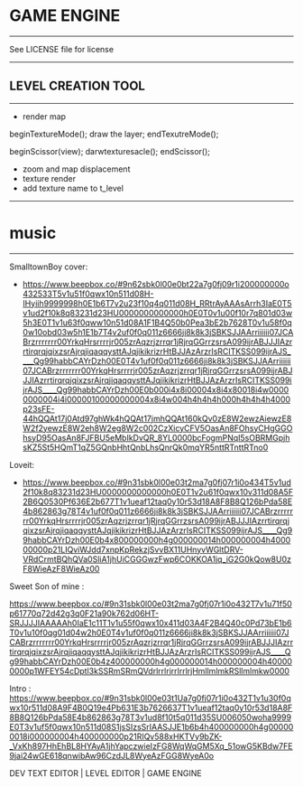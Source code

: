 
# GAME ENGINE
___

See LICENSE file for license
___

## LEVEL CREATION TOOL
___

- render map

beginTextureMode();
	draw the layer;
endTexutreMode();

beginScissor(view);
	darwtexturesacle();
endScissor();

- zoom and map displacement
- texture render
- add texture name to t_level


___

# music
___


SmalltownBoy cover:
 - https://www.beepbox.co/#9n62sbk0l00e0bt22a7g0fj09r1i200000000o432533T5v1u51f0qwx10n511d08H-IHyiih9999998h0E1b6T7v2u23f10q4q011d08H_RRtrAyAAAsArrh3IaE0T5v1ud2f10k8q83231d23HU0000000000000h0E0T0v1u00f10r7q801d03w5h3E0T1v1u63f0qww10n51d08A1F1B4Q50b0Pea3bE2b7628T0v1u58f0q0w10obd03w5h1E1b7T4v2uf0f0q011z6666ji8k8k3jSBKSJJAArriiiiii07JCABrzrrrrrrr00YrkqHrsrrrrjr005zrAqzrjzrrqr1jRjrqGGrrzsrsA099ijrABJJJIAzrrtirqrqjqixzsrAjrqjiqaqqysttAJqjikikrizrHtBJJAzArzrIsRCITKSS099ijrAJS____Qg99habbCAYrDzh00E0T4v1uf0f0q011z6666ji8k8k3jSBKSJJAArriiiiii07JCABrzrrrrrrr00YrkqHrsrrrrjr005zrAqzrjzrrqr1jRjrqGGrrzsrsA099ijrABJJJIAzrrtirqrqjqixzsrAjrqjiqaqqysttAJqjikikrizrHtBJJAzArzrIsRCITKSS099ijrAJS____Qg99habbCAYrDzh00E0b000i4x8i00004x8i4x80018i4w00000000004i4i00000100000000004x8i4w004h4h4h4h000h4h4h4h4000p23sFE-44hQQAt17j0Atd97ghWk4hQQAt17jmhQQAt160kQv0zE8W2ewzAiewzE8W2f2yewzE8W2eh8W2eg8W2c002CzXicyCFV5OasAn8FOhsyCHgGGOhsyD95OasAn8FJFBU5eMbIkDvQR_8YL0000bcFogmPNqI5sOBRMGpjhsKZ5St5HQmT1qZ5GQnbHhtQnbLhsQnrQk0mqYR5nttRTnttRTno0

Loveit:
 - https://www.beepbox.co/#9n31sbk0l00e03t2ma7g0fj07r1i0o434T5v1ud2f10k8q83231d23HU0000000000000h0E0T1v2u61f0qwx10v311d08A5F2B6Q0530Pf636E2b677T1v1ueaf12taq0y10r53d18A8F8B8Q126bPda58E4b862863g78T4v1uf0f0q011z6666ji8k8k3jSBKSJJAArriiiiii07JCABrzrrrrrrr00YrkqHrsrrrrjr005zrAqzrjzrrqr1jRjrqGGrrzsrsA099ijrABJJJIAzrrtirqrqjqixzsrAjrqjiqaqqysttAJqjikikrizrHtBJJAzArzrIsRCITKSS099ijrAJS____Qg99habbCAYrDzh00E0b4x800000000h4g000000014h000000004h400000000p21LIQviWJdd7xnpKpRekzjSvvBX11UHnyvWGltDRV-VRdCrmtBQhQVa0SliA1jhUiCGGGwzFwp6COKKOA1jq_iG2G0kQow8U0zF8WieAzF8WieAz00

Sweet Son of mine :

https://www.beepbox.co/#9n31sbk0l00e03t2ma7g0fj07r1i0o432T7v1u71f50p61770q72d42g3q0F21a90k762d06HT-SRJJJJIAAAAAh0IaE1c11T1v1u55f0qwx10x411d03A4F2B4Q40c0Pd73bE1b6T0v1u10f0qg01d04w2h0E0T4v1uf0f0q011z6666ji8k8k3jSBKSJJAArriiiiii07JCABrzrrrrrrr00YrkqHrsrrrrjr005zrAqzrjzrrqr1jRjrqGGrrzsrsA099ijrABJJJIAzrrtirqrqjqixzsrAjrqjiqaqqysttAJqjikikrizrHtBJJAzArzrIsRCITKSS099ijrAJS____Qg99habbCAYrDzh00E0b4z400000000h4g000000014h000000004h400000000p1WFEY54cDptl3kSSRmSRmQVdrlrrlrjrrlrrlrjHmllmlmkRSllmlmkw0000

Intro : https://www.beepbox.co/#9n31sbk0l00e03t1Ua7g0fj07r1i0o432T1v1u30f0qwx10r511d08A9F4B0Q19e4Pb631E3b7626637T1v1ueaf12taq0y10r53d18A8F8B8Q126bPda58E4b862863g78T3v1ud8f10t5q011d35SU006050woha9999E0T3v1uf5f0qwx10n511d08S1jsSIzsSrIAASJJE1b6b4h400000000h4g000000018i000000004h400000000p21RIQv588xHKTVy9bZK-_VxKh897HhEhBL8HYAyA1jhYapczwieIzFG8WqWqGM5Xq_51owG5KBdw7FE9jai24wGE618qnwibAw96CzdJL8WyeAzFGG8WyeA0o

DEV TEXT EDITOR | LEVEL EDITOR | GAME ENGINE 
